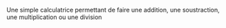 Une simple calculatrice permettant de faire une addition, une soustraction, une multiplication ou une division